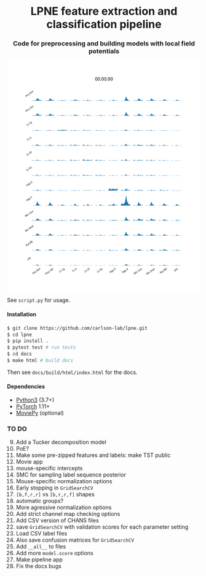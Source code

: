 <h1 align="center">LPNE feature extraction and classification pipeline</h1>

<h3 align="center">Code for preprocessing and building models with local field potentials</h3>


<p align="center">
<img align="middle" src="example_cpsd.gif" width="600" height="600" />
</p>

See `script.py` for usage.

#### Installation

```bash
$ git clone https://github.com/carlson-lab/lpne.git
$ cd lpne
$ pip install .
$ pytest test # run tests
$ cd docs
$ make html # build docs
```

Then see `docs/build/html/index.html` for the docs.

#### Dependencies
* [Python3](https://www.python.org/) (3.7+)
* [PyTorch](https://pytorch.org) 1.11+
* [MoviePy](https://github.com/Zulko/moviepy) (optional)


### TO DO
9. Add a Tucker decomposition model
10. PoE?
21. Make some pre-zipped features and labels: make TST public
31. Movie app
34. mouse-specific intercepts
36. SMC for sampling label sequence posterior
37. Mouse-specific normalization options
42. Early stopping in `GridSearchCV`
43. ``[b,f,r,r]`` vs ``[b,r,r,f]`` shapes
45. automatic groups?
47. More agressive normalization options
48. Add strict channel map checking options
49. Add CSV version of CHANS files
50. save `GridSearchCV` with validation scores for each parameter setting
51. Load CSV label files
52. Also save confusion matrices for ``GridSearchCV``
55. Add `__all__` to files
56. Add more `model.score` options
59. Make pipeline app
60. Fix the docs bugs